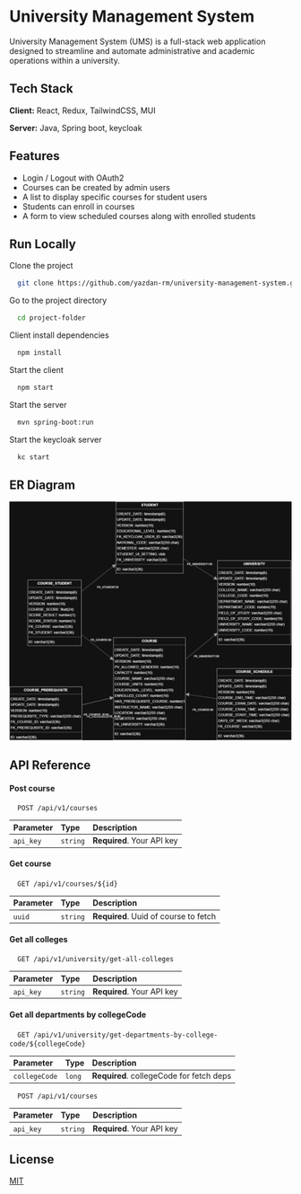 
# University Management System
University Management System (UMS) is a full-stack web application designed to streamline and automate administrative and academic operations within a university.


## Tech Stack

**Client:** React, Redux, TailwindCSS, MUI

**Server:** Java, Spring boot, keycloak 


## Features

- Login / Logout with OAuth2
- Courses can be created by admin users
- A list to display specific courses for student users
- Students can enroll in courses
- A form to view scheduled courses along with enrolled students


## Run Locally

Clone the project

```bash
  git clone https://github.com/yazdan-rm/university-management-system.git
```

Go to the project directory

```bash
  cd project-folder
```

Client install dependencies

```bash
  npm install
```

Start the client

```bash
  npm start
```

Start the server

```bash
  mvn spring-boot:run
```

Start the keycloak server

```bash
  kc start
```
## ER Diagram
![Diagram](UMS-erd.png)

## API Reference

#### Post course

```http
  POST /api/v1/courses
```

| Parameter | Type     | Description                |
| :-------- | :------- | :------------------------- |
| `api_key` | `string` | **Required**. Your API key |

#### Get course

```http
  GET /api/v1/courses/${id}
```

| Parameter | Type     | Description                       |
| :-------- | :------- | :-------------------------------- |
| `uuid`      | `string` | **Required**. Uuid of course to fetch |


#### Get all colleges

```http
  GET /api/v1/university/get-all-colleges
```

| Parameter | Type     | Description                |
| :-------- | :------- | :------------------------- |
| `api_key` | `string` | **Required**. Your API key |

#### Get all departments by collegeCode

```http
  GET /api/v1/university/get-departments-by-college-code/${collegeCode}
```

| Parameter | Type     | Description                       |
| :-------- | :------- | :-------------------------------- |
| `collegeCode`      | `long` | **Required**. collegeCode for fetch deps |


```http
  POST /api/v1/courses
```

| Parameter | Type     | Description                |
| :-------- | :------- | :------------------------- |
| `api_key` | `string` | **Required**. Your API key |
## License

[MIT](https://choosealicense.com/licenses/mit/)

